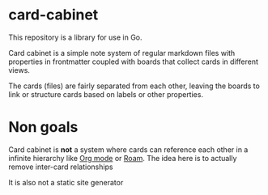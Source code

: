 # card-cabinet

This repository is a library for use in Go.

Card cabinet is a simple note system of regular markdown files with properties in frontmatter coupled with boards that collect cards in different views.

The cards (files) are fairly separated from each other, leaving the boards to link or structure cards based on labels or other 
properties.



# Non goals

Card cabinet is **not** a system where cards can reference each other in a infinite hierarchy like [Org mode](orgmode.org) or [Roam](roamresearch.com). The idea here is to actually remove inter-card relationships 

It is also not a static site generator

